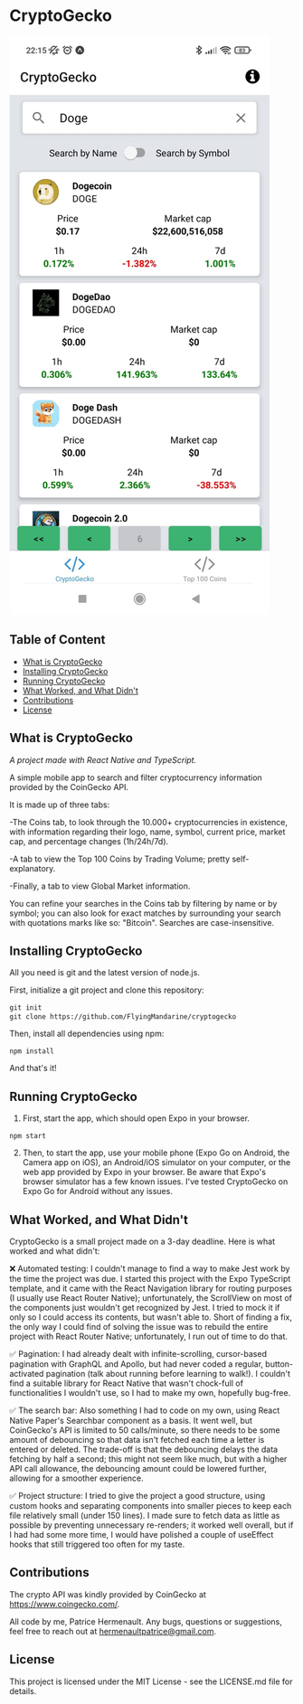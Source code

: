 # CryptoGecko

![CryptoGecko's main page](src/assets/images/CryptoGecko-screenshot.jpeg?raw=true "CryptoGecko")

## Table of Content

- [What is CryptoGecko](#what-is-strength-gap)
- [Installing CryptoGecko](#installing-strength-gap)
- [Running CryptoGecko](#running-strength-gap)
- [What Worked, and What Didn't](#what-needs-improving)
- [Contributions](#contributions)
- [License](#license)

## What is CryptoGecko

_A project made with React Native and TypeScript._

A simple mobile app to search and filter cryptocurrency information provided by the CoinGecko API.

It is made up of three tabs:

-The Coins tab, to look through the 10.000+ cryptocurrencies in existence, with information regarding their logo, name, symbol, current price, market cap, and percentage changes (1h/24h/7d).

-A tab to view the Top 100 Coins by Trading Volume; pretty self-explanatory.

-Finally, a tab to view Global Market information.

You can refine your searches in the Coins tab by filtering by name or by symbol; you can also look for exact matches by surrounding your search with quotations marks like so: "Bitcoin". Searches are case-insensitive.

## Installing CryptoGecko

All you need is git and the latest version of node.js.

First, initialize a git project and clone this repository:

    git init
    git clone https://github.com/FlyingMandarine/cryptogecko

Then, install all dependencies using npm:

    npm install

And that's it!

## Running CryptoGecko

1. First, start the app, which should open Expo in your browser.

```
npm start
```

2. Then, to start the app, use your mobile phone (Expo Go on Android, the Camera app on iOS), an Android/iOS simulator on your computer, or the web app provided by Expo in your browser. Be aware that Expo's browser simulator has a few known issues. I've tested CryptoGecko on Expo Go for Android without any issues.

## What Worked, and What Didn't

CryptoGecko is a small project made on a 3-day deadline. Here is what worked and what didn't:

:x: Automated testing: I couldn't manage to find a way to make Jest work by the time the project was due. I started this project with the Expo TypeScript template, and it came with the React Navigation library for routing purposes (I usually use React Router Native); unfortunately, the ScrollView on most of the components just wouldn't get recognized by Jest. I tried to mock it if only so I could access its contents, but wasn't able to. Short of finding a fix, the only way I could find of solving the issue was to rebuild the entire project with React Router Native; unfortunately, I run out of time to do that.

:white_check_mark: Pagination: I had already dealt with infinite-scrolling, cursor-based pagination with GraphQL and Apollo, but had never coded a regular, button-activated pagination (talk about running before learning to walk!). I couldn't find a suitable library for React Native that wasn't chock-full of functionalities I wouldn't use, so I had to make my own, hopefully bug-free.

:white_check_mark: The search bar: Also something I had to code on my own, using React Native Paper's Searchbar component as a basis. It went well, but CoinGecko's API is limited to 50 calls/minute, so there needs to be some amount of debouncing so that data isn't fetched each time a letter is entered or deleted. The trade-off is that the debouncing delays the data fetching by half a second; this might not seem like much, but with a higher API call allowance, the debouncing amount could be lowered further, allowing for a smoother experience.

:white_check_mark: Project structure: I tried to give the project a good structure, using custom hooks and separating components into smaller pieces to keep each file relatively small (under 150 lines). I made sure to fetch data as little as possible by preventing unnecessary re-renders; it worked well overall, but if I had had some more time, I would have polished a couple of useEffect hooks that still triggered too often for my taste.

## Contributions

The crypto API was kindly provided by CoinGecko at https://www.coingecko.com/.

All code by me, Patrice Hermenault. Any bugs, questions or suggestions, feel free to reach out at hermenaultpatrice@gmail.com.

## License

This project is licensed under the MIT License - see the LICENSE.md file for details.

